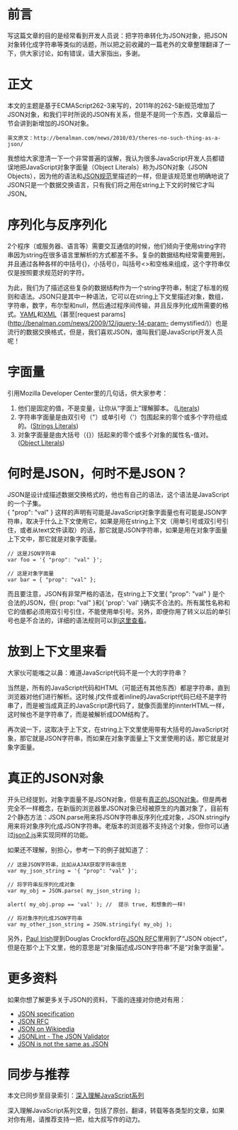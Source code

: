 

# 前言

写这篇文章的目的是经常看到开发人员说：把字符串转化为JSON对象，把JSON对象转化成字符串等类似的话题，所以把之前收藏的一篇老外的文章整理翻译了一下，供大家讨论，如有错误，请大家指出，多谢。

# 正文

本文的主题是基于ECMAScript262-3来写的，2011年的262-5新规范增加了JSON对象，和我们平时所说的JSON有关系，但是不是同一个东西，文章最后一节会讲到新增加的JSON对象。

    
    
    英文原文：http://benalman.com/news/2010/03/theres-no-such-thing-as-a-json/

我想给大家澄清一下一个非常普遍的误解，我认为很多JavaScript开发人员都错误地把JavaScript对象字面量（Object
Literals）称为JSON对象（JSON
Objects），因为他的语法和[JSON规范](http://json.org/)里描述的一样，但是该规范里也明确地说了JSON只是一个数据交换语言，只有我们将之用在string上下文的时候它才叫JSON。

# 序列化与反序列化

2个程序（或服务器、语言等）需要交互通信的时候，他们倾向于使用string字符串因为string在很多语言里解析的方式都差不多。复杂的数据结构经常需要用到，并且通过各种各样的中括号{}，小括号()，叫括号<>和空格来组成，这个字符串仅仅是按照要求规范好的字符。

为此，我们为了描述这些复杂的数据结构作为一个string字符串，制定了标准的规则和语法。JSON只是其中一种语法，它可以在string上下文里描述对象，数组，字符串，数字，布尔型和null，然后通过程序间传输，并且反序列化成所需要的格式。[YAML](http://en.wikipedia.org/wiki/YAML)和[XML](http://en.wikipedia.org/wiki/XML)（甚至[request
params](http://benalman.com/news/2009/12/jquery-14-param-
demystified/)）也是流行的数据交换格式，但是，我们喜欢JSON，谁叫我们是JavaScript开发人员呢！

# 字面量

引用Mozilla Developer Center里的几句话，供大家参考：

  1. 他们是固定的值，不是变量，让你从“字面上”理解脚本。 ([Literals](https://developer.mozilla.org/en/Core_JavaScript_1.5_Guide/Core_Language_Features#Literals))
  2. 字符串字面量是由双引号（"）或单引号（'）包围起来的零个或多个字符组成的。([Strings Literals](https://developer.mozilla.org/en/Core_JavaScript_1.5_Guide/Core_Language_Features#String_Literals))
  3. 对象字面量是由大括号（{}）括起来的零个或多个对象的属性名-值对。([Object Literals](https://developer.mozilla.org/en/Core_JavaScript_1.5_Guide/Core_Language_Features#Object_Literals))

# 何时是JSON，何时不是JSON？

JSON是设计成描述数据交换格式的，他也有自己的语法，这个语法是JavaScript的一个子集。  
{ "prop": "val" }
这样的声明有可能是JavaScript对象字面量也有可能是JSON字符串，取决于什么上下文使用它，如果是用在string上下文（用单引号或双引号引住，或者从text文件读取）的话，那它就是JSON字符串，如果是用在对象字面量上下文中，那它就是对象字面量。

    
    
    // 这是JSON字符串  
    var foo = '{ "prop": "val" }';  
       
    // 这是对象字面量  
    var bar = { "prop": "val" };

而且要注意，JSON有非常严格的语法，在string上下文里{ "prop": "val" } 是个合法的JSON，但{ prop: "val" }和{
'prop': 'val'
}确实不合法的。所有属性名称和它的值都必须用双引号引住，不能使用单引号。另外，即便你用了转义以后的单引号也是不合法的，详细的语法规则可以到[这里查看](http://json.org/)。

# 放到上下文里来看

大家伙可能嗤之以鼻：难道JavaScript代码不是一个大的字符串？

当然是，所有的JavaScript代码和HTML（可能还有其他东西）都是字符串，直到浏览器对他们进行解析。这时候.jf文件或者inline的JavaScript代码已经不是字符串了，而是被当成真正的JavaScript源代码了，就像页面里的innterHTML一样，这时候也不是字符串了，而是被解析成DOM结构了。

再次说一下，这取决于上下文，在string上下文里使用带有大括号的JavaScript对象，那它就是JSON字符串，而如果在对象字面量上下文里使用的话，那它就是对象字面量。

# 真正的JSON对象

开头已经提到，对象字面量不是JSON对象，但是有[真正的JSON对象](https://developer.mozilla.org/en/Using_native_JSON)。但是两者完全不一样概念，在新版的浏览器里JSON对象已经被原生的内置对象了，目前有2个静态方法：JSON.parse用来将JSON字符串反序列化成对象，JSON.stringify用来将对象序列化成JSON字符串。老版本的浏览器不支持这个对象，但你可以通过[json2.js](http://json.org/)来实现同样的功能。

如果还不理解，别担心，参考一下的例子就知道了：

    
    
    // 这是JSON字符串，比如从AJAX获取字符串信息  
    var my_json_string = '{ "prop": "val" }';  
       
    // 将字符串反序列化成对象  
    var my_obj = JSON.parse( my_json_string );  
       
    alert( my_obj.prop == 'val' ); //  提示 true, 和想象的一样!  
       
    // 将对象序列化成JSON字符串  
    var my_other_json_string = JSON.stringify( my_obj );

另外，[Paul Irish](http://paulirish.com/)提到Douglas Crockford在[JSON
RFC](http://www.ietf.org/rfc/rfc4627.txt?number=4627)里用到了“JSON
object”，但是在那个上下文里，他的意思是“对象描述成JSON字符串”不是“对象字面量”。

# 更多资料

如果你想了解更多关于JSON的资料，下面的连接对你绝对有用：

  * [JSON specification](http://json.org/)
  * [JSON RFC](http://www.ietf.org/rfc/rfc4627.txt?number=4627)
  * [JSON on Wikipedia](http://en.wikipedia.org/wiki/JSON)
  * [JSONLint - The JSON Validator](http://www.jsonlint.com/)
  * [JSON is not the same as JSON](http://james.padolsey.com/javascript/json-is-not-the-same-as-json/)

# 同步与推荐

本文已同步至目录索引：[深入理解JavaScript系列](http://www.cnblogs.com/TomXu/archive/2011/12/15/2288411.html)

深入理解JavaScript系列文章，包括了原创，翻译，转载等各类型的文章，如果对你有用，请推荐支持一把，给大叔写作的动力。

